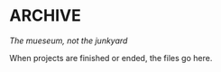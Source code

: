 # ARCHIVE

_The mueseum, not the junkyard_

When projects are finished or ended, the files go here.
